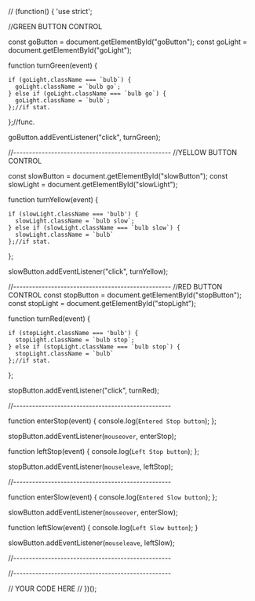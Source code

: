 // (function() {
  'use strict';

  //GREEN BUTTON CONTROL

  const goButton = document.getElementById("goButton");
  const goLight = document.getElementById("goLight");

  function turnGreen(event) {

    if (goLight.className === `bulb`) {
      goLight.className = `bulb go`;
    } else if (goLight.className === `bulb go`) {
      goLight.className = `bulb`;
    };//if stat.
    
  };//func.

  goButton.addEventListener("click", turnGreen);

  //--------------------------------------------------
  //YELLOW BUTTON CONTROL

  const slowButton = document.getElementById("slowButton");
  const slowLight = document.getElementById("slowLight");
  
  function turnYellow(event) {
    
    if (slowLight.className === 'bulb') {
      slowLight.className = `bulb slow`;
    } else if (slowLight.className === `bulb slow`) {
      slowLight.className = `bulb`
    };//if stat.

  };

  slowButton.addEventListener("click", turnYellow);
  
  //--------------------------------------------------
  //RED BUTTON CONTROL
  const stopButton = document.getElementById("stopButton");
  const stopLight = document.getElementById("stopLight");
  
  function turnRed(event) {
    
    if (stopLight.className === 'bulb') {
      stopLight.className = `bulb stop`;
    } else if (stopLight.className === `bulb stop`) {
      stopLight.className = `bulb`
    };//if stat.

  };
  
  stopButton.addEventListener("click", turnRed);

  //--------------------------------------------------

  function enterStop(event) {
    console.log(`Entered Stop button`);
  };

  stopButton.addEventListener(`mouseover`, enterStop);

  function leftStop(event) {
    console.log(`Left Stop button`);
  };

  stopButton.addEventListener(`mouseleave`, leftStop);

 //--------------------------------------------------

 function enterSlow(event) {
  console.log(`Entered Slow button`);
 };

 slowButton.addEventListener(`mouseover`, enterSlow);

 function leftSlow(event) {
  console.log(`Left Slow button`);
 }

 slowButton.addEventListener(`mouseleave`, leftSlow);

 //--------------------------------------------------



  //--------------------------------------------------






  
  // YOUR CODE HERE
// })();
